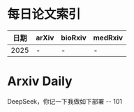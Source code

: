 # 每日论文索引

| 日期 | arXiv | bioRxiv | medRxiv |
|------|-------|---------|---------|
| 2025 | - | - | - |

































# Arxiv Daily


DeepSeek，你记一下我做如下部署 -- 101
